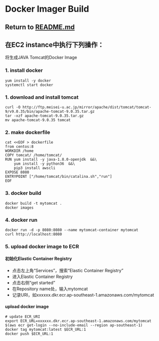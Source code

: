 # Docker Imager Build

## Return to [README.md](README.md)


## 在EC2 instance中执行下列操作：
将生成JAVA Tomcat的Docker Image

### 1. install docker
```
yum install -y docker
systemctl start docker
```
### 1. download and install tomcat
```
curl -O http://ftp.meisei-u.ac.jp/mirror/apache/dist/tomcat/tomcat-9/v9.0.35/bin/apache-tomcat-9.0.35.tar.gz
tar -xzf apache-tomcat-9.0.35.tar.gz
mv apache-tomcat-9.0.35 tomcat
```
### 2. make dockerfile
```
cat <<EOF > dockerfile
from centos:8
WORKDIR /home
COPY tomcat/ /home/tomcat/
RUN yum install -y java-1.8.0-openjdk  &&\
    yum install -y python36  &&\
    pip3 install awscli
EXPOSE 8080
ENTRYPOINT ["/home/tomcat/bin/catalina.sh","run"]
EOF
```
### 3. docker build
```
docker build -t mytomcat .
docker images
```
### 4. docker run
```
docker run -d -p 8080:8080 --name mytomcat-container mytomcat
curl http://localhost:8080
```
### 5. upload docker image to ECR

#### 初始化Elastic Container Registry
- 点击左上角“Services”，搜索“Elastic Container Registry”
- 进入Elastic Container Registry
- 点击右侧“get started”
- 在Repository name处，输入mytomcat
- 记录URI，如xxxxxx.dkr.ecr.ap-southeast-1.amazonaws.com/mytomcat

#### upload docker image
```
# update ECR_URI
export ECR_URL=xxxxxx.dkr.ecr.ap-southeast-1.amazonaws.com/mytomcat
$(aws ecr get-login --no-include-email --region ap-southeast-1)
docker tag mytomcat:latest $ECR_URL:1
docker push $ECR_URL:1
```

